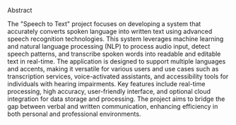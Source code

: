 Abstract

The "Speech to Text" project focuses on developing a system that accurately converts spoken language into written text using advanced speech recognition technologies. This system leverages machine learning and natural language processing (NLP) to process audio input, detect speech patterns, and transcribe spoken words into readable and editable text in real-time. The application is designed to support multiple languages and accents, making it versatile for various users and use cases such as transcription services, voice-activated assistants, and accessibility tools for individuals with hearing impairments. Key features include real-time processing, high accuracy, user-friendly interface, and optional cloud integration for data storage and processing. The project aims to bridge the gap between verbal and written communication, enhancing efficiency in both personal and professional environments.
